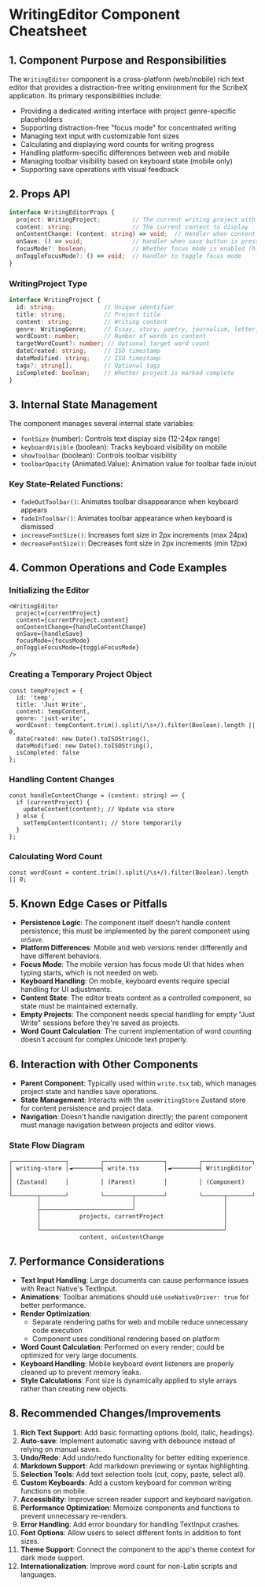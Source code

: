 # WritingEditor Component Cheatsheet

## 1. Component Purpose and Responsibilities

The `WritingEditor` component is a cross-platform (web/mobile) rich text editor that provides a distraction-free writing environment for the ScribeX application. Its primary responsibilities include:

- Providing a dedicated writing interface with project genre-specific placeholders
- Supporting distraction-free "focus mode" for concentrated writing
- Managing text input with customizable font sizes
- Calculating and displaying word counts for writing progress
- Handling platform-specific differences between web and mobile
- Managing toolbar visibility based on keyboard state (mobile only)
- Supporting save operations with visual feedback

## 2. Props API

```typescript
interface WritingEditorProps {
  project: WritingProject;         // The current writing project with genre and metadata
  content: string;                 // The current content to display
  onContentChange: (content: string) => void;  // Handler when content changes
  onSave: () => void;              // Handler when save button is pressed
  focusMode?: boolean;             // Whether focus mode is enabled (hides UI)
  onToggleFocusMode?: () => void;  // Handler to toggle focus mode
}
```

### WritingProject Type

```typescript
interface WritingProject {
  id: string;              // Unique identifier
  title: string;           // Project title
  content: string;         // Writing content
  genre: WritingGenre;     // Essay, story, poetry, journalism, letter, speech, just-write
  wordCount: number;       // Number of words in content
  targetWordCount?: number; // Optional target word count
  dateCreated: string;     // ISO timestamp
  dateModified: string;    // ISO timestamp
  tags?: string[];         // Optional tags
  isCompleted: boolean;    // Whether project is marked complete
}
```

## 3. Internal State Management

The component manages several internal state variables:

- `fontSize` (number): Controls text display size (12-24px range)
- `keyboardVisible` (boolean): Tracks keyboard visibility on mobile
- `showToolbar` (boolean): Controls toolbar visibility
- `toolbarOpacity` (Animated.Value): Animation value for toolbar fade in/out

### Key State-Related Functions:

- `fadeOutToolbar()`: Animates toolbar disappearance when keyboard appears
- `fadeInToolbar()`: Animates toolbar appearance when keyboard is dismissed
- `increaseFontSize()`: Increases font size in 2px increments (max 24px)
- `decreaseFontSize()`: Decreases font size in 2px increments (min 12px)

## 4. Common Operations and Code Examples

### Initializing the Editor

```tsx
<WritingEditor
  project={currentProject}
  content={currentProject.content}
  onContentChange={handleContentChange}
  onSave={handleSave}
  focusMode={focusMode}
  onToggleFocusMode={toggleFocusMode}
/>
```

### Creating a Temporary Project Object

```tsx
const tempProject = {
  id: 'temp',
  title: 'Just Write',
  content: tempContent,
  genre: 'just-write',
  wordCount: tempContent.trim().split(/\s+/).filter(Boolean).length || 0,
  dateCreated: new Date().toISOString(),
  dateModified: new Date().toISOString(),
  isCompleted: false
};
```

### Handling Content Changes

```tsx
const handleContentChange = (content: string) => {
  if (currentProject) {
    updateContent(content); // Update via store
  } else {
    setTempContent(content); // Store temporarily
  }
};
```

### Calculating Word Count

```tsx
const wordCount = content.trim().split(/\s+/).filter(Boolean).length || 0;
```

## 5. Known Edge Cases or Pitfalls

- **Persistence Logic**: The component itself doesn't handle content persistence; this must be implemented by the parent component using `onSave`.
- **Platform Differences**: Mobile and web versions render differently and have different behaviors.
- **Focus Mode**: The mobile version has focus mode UI that hides when typing starts, which is not needed on web.
- **Keyboard Handling**: On mobile, keyboard events require special handling for UI adjustments.
- **Content State**: The editor treats content as a controlled component, so state must be maintained externally.
- **Empty Projects**: The component needs special handling for empty "Just Write" sessions before they're saved as projects.
- **Word Count Calculation**: The current implementation of word counting doesn't account for complex Unicode text properly.

## 6. Interaction with Other Components

- **Parent Component**: Typically used within `write.tsx` tab, which manages project state and handles save operations.
- **State Management**: Interacts with the `useWritingStore` Zustand store for content persistence and project data.
- **Navigation**: Doesn't handle navigation directly; the parent component must manage navigation between projects and editor views.

### State Flow Diagram

```
┌───────────────┐         ┌─────────────────┐         ┌──────────────┐
│ writing-store │◄────────┤ write.tsx       │◄────────┤ WritingEditor │
│ (Zustand)     │         │ (Parent)        │         │ (Component)   │
└───────┬───────┘         └────────┬────────┘         └──────┬───────┘
        │                          │                         │
        ├──────────────────────────┘                         │
        │           projects, currentProject                 │
        │                                                    │
        └────────────────────────────────────────────────────┘
                    content, onContentChange
```

## 7. Performance Considerations

- **Text Input Handling**: Large documents can cause performance issues with React Native's TextInput.
- **Animations**: Toolbar animations should use `useNativeDriver: true` for better performance.
- **Render Optimization**: 
  - Separate rendering paths for web and mobile reduce unnecessary code execution
  - Component uses conditional rendering based on platform
- **Word Count Calculation**: Performed on every render; could be optimized for very large documents.
- **Keyboard Handling**: Mobile keyboard event listeners are properly cleaned up to prevent memory leaks.
- **Style Calculations**: Font size is dynamically applied to style arrays rather than creating new objects.

## 8. Recommended Changes/Improvements

1. **Rich Text Support**: Add basic formatting options (bold, italic, headings).
2. **Auto-save**: Implement automatic saving with debounce instead of relying on manual saves.
3. **Undo/Redo**: Add undo/redo functionality for better editing experience.
4. **Markdown Support**: Add markdown previewing or syntax highlighting.
5. **Selection Tools**: Add text selection tools (cut, copy, paste, select all).
6. **Custom Keyboards**: Add a custom keyboard for common writing functions on mobile.
7. **Accessibility**: Improve screen reader support and keyboard navigation.
8. **Performance Optimization**: Memoize components and functions to prevent unnecessary re-renders.
9. **Error Handling**: Add error boundary for handling TextInput crashes.
10. **Font Options**: Allow users to select different fonts in addition to font sizes.
11. **Theme Support**: Connect the component to the app's theme context for dark mode support.
12. **Internationalization**: Improve word count for non-Latin scripts and languages.